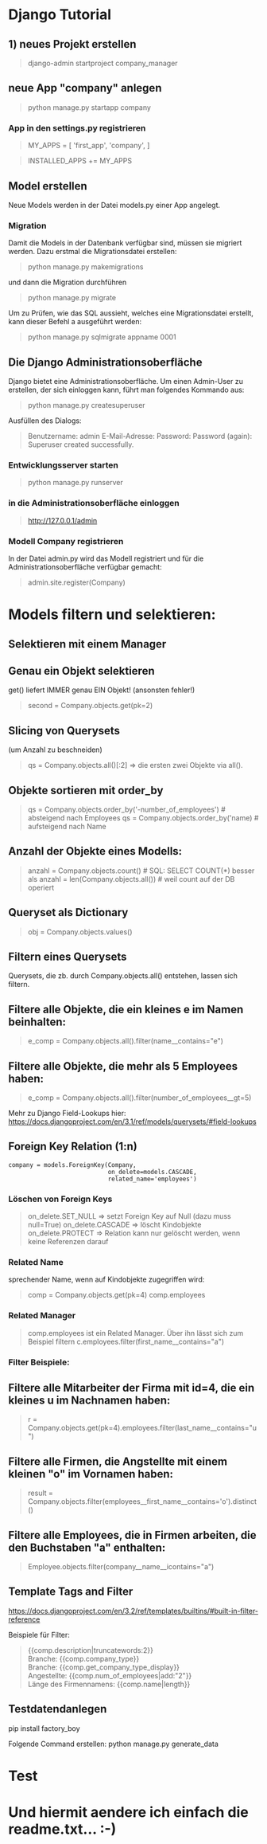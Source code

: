 # Django Tutorial

## 1) neues Projekt erstellen
> django-admin startproject company_manager

## neue App "company" anlegen

> python manage.py startapp company

### App in den settings.py registrieren

> MY_APPS = [
>     'first_app',
>    'company',
> ]

> INSTALLED_APPS += MY_APPS

## Model erstellen
Neue Models werden in der Datei models.py einer App angelegt.

### Migration
Damit die Models in der Datenbank verfügbar sind, müssen sie migriert werden.
Dazu erstmal die Migrationsdatei erstellen:
> python manage.py makemigrations

und dann die Migration durchführen
> python manage.py migrate

Um zu Prüfen, wie das SQL aussieht, welches eine Migrationsdatei erstellt, kann dieser Befehl a
ausgeführt werden:
> python manage.py sqlmigrate appname 0001


## Die Django Administrationsoberfläche
Django bietet eine Administrationsoberfläche. Um einen Admin-User zu erstellen, der sich einloggen kann, führt man folgendes Kommando aus:

> python manage.py createsuperuser

Ausfüllen des Dialogs:

> Benutzername: admin
> E-Mail-Adresse:
> Password:
> Password (again):
> Superuser created successfully.

### Entwicklungsserver starten
> python manage.py runserver

### in die Administrationsoberfläche einloggen
> http://127.0.0.1/admin

### Modell Company registrieren
In der Datei admin.py wird das Modell registriert und für die Administrationsoberfläche
verfügbar gemacht:

> admin.site.register(Company)


# Models filtern und selektieren:

## Selektieren mit einem Manager

Genau ein Objekt selektieren
-------------------------------------
get() liefert IMMER genau EIN Objekt! (ansonsten fehler!)
> second = Company.objects.get(pk=2)  


Slicing von Querysets 
-------------------------------------
(um Anzahl zu beschneiden)
> qs = Company.objects.all()[:2] => die ersten zwei Objekte via all().


Objekte sortieren mit order_by
-------------------------------------
> qs = Company.objects.order_by('-number_of_employees') # absteigend nach Employees
> qs = Company.objects.order_by('name) # aufsteigend nach Name


Anzahl der Objekte eines Modells:
-------------------------------------
> anzahl = Company.objects.count()  # SQL: SELECT COUNT(*) besser als
> anzahl = len(Company.objects.all()) # weil count auf der DB operiert

Queryset als Dictionary
-------------------------------------
> obj = Company.objects.values() 


## Filtern eines Querysets
Querysets, die zb. durch Company.objects.all() entstehen, lassen sich filtern.

Filtere alle Objekte, die ein kleines e im Namen beinhalten:
--------------------------------------------------------------
> e_comp = Company.objects.all().filter(name__contains="e")


Filtere alle Objekte, die mehr als 5 Employees haben:
--------------------------------------------------------------
> e_comp = Company.objects.all().filter(number_of_employees__gt=5)

Mehr zu Django Field-Lookups hier:
https://docs.djangoproject.com/en/3.1/ref/models/querysets/#field-lookups

## Foreign Key Relation (1:n)

    company = models.ForeignKey(Company,
                                on_delete=models.CASCADE,
                                related_name='employees')

### Löschen von Foreign Keys
> on_delete.SET_NULL => setzt Foreign Key auf Null (dazu muss null=True)
> on_delete.CASCADE => löscht Kindobjekte
> on_delete.PROTECT => Relation kann nur gelöscht werden, wenn keine Referenzen darauf

### Related Name
sprechender Name, wenn auf Kindobjekte zugegriffen wird:
> comp = Company.objects.get(pk=4)
> comp.employees

### Related Manager
> comp.employees ist ein Related Manager. Über ihn lässt sich zum Beispiel filtern
> c.employees.filter(first_name__contains="a")


### Filter Beispiele:

Filtere alle Mitarbeiter der Firma mit id=4, die ein kleines u im Nachnamen haben:
----------------------------------------------------------------------------------
> r = Company.objects.get(pk=4).employees.filter(last_name__contains="u")


Filtere alle Firmen, die Angstellte mit einem kleinen "o" im Vornamen haben:
-----------------------------------------------------------------------------
> result = Company.objects.filter(employees__first_name__contains='o').distinct()


Filtere alle Employees, die in Firmen arbeiten, die den Buchstaben "a" enthalten:
---------------------------------------------------------------------------------
> Employee.objects.filter(company__name__icontains="a")



## Template Tags and Filter
https://docs.djangoproject.com/en/3.2/ref/templates/builtins/#built-in-filter-reference

Beispiele für Filter:
> {{comp.description|truncatewords:2}}<br>
> Branche: {{comp.company_type}}<br>
> Branche: {{comp.get_company_type_display}}<br>
> Angestellte: {{comp.num_of_employees|add:"2"}}<br>
> Länge des Firmennamens: {{comp.name|length}}


## Testdatendanlegen 
pip install factory_boy

Folgende Command erstellen: python manage.py generate_data

# Test
# Und hiermit aendere ich einfach die readme.txt... :-)


